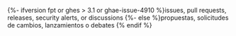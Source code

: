 {%- ifversion fpt or ghes > 3.1 or ghae-issue-4910 %}issues, pull requests, releases, security alerts, or discussions
{%- else %}propuestas, solicitudes de cambios, lanzamientos o debates<!-- `else` statement probably not picked up by GHES 3.1 deprecation script. Will need to review here -->
{% endif %}
